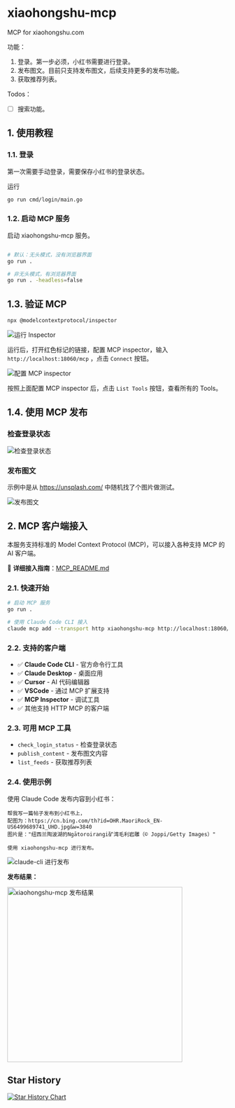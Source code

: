# xiaohongshu-mcp

MCP for xiaohongshu.com

功能：

1. 登录。第一步必须，小红书需要进行登录。
2. 发布图文。目前只支持发布图文，后续支持更多的发布功能。
3. 获取推荐列表。

Todos：

- [ ] 搜索功能。

## 1. 使用教程

### 1.1. 登录

第一次需要手动登录，需要保存小红书的登录状态。

运行

```bash
go run cmd/login/main.go
```

### 1.2. 启动 MCP 服务

启动 xiaohongshu-mcp 服务。

```bash

# 默认：无头模式，没有浏览器界面
go run .

# 非无头模式，有浏览器界面
go run . -headless=false
```

## 1.3. 验证 MCP

```bash
npx @modelcontextprotocol/inspector
```

![运行 Inspector](./assets/run_inspect.png)

运行后，打开红色标记的链接，配置 MCP inspector，输入 `http://localhost:18060/mcp` ，点击 `Connect` 按钮。

![配置 MCP inspector](./assets/inspect_mcp.png)

按照上面配置 MCP inspector 后，点击 `List Tools` 按钮，查看所有的 Tools。

## 1.4. 使用 MCP 发布

### 检查登录状态

![检查登录状态](./assets/check_login.gif)

### 发布图文

示例中是从 https://unsplash.com/ 中随机找了个图片做测试。

![发布图文](./assets/inspect_mcp_publish.gif)

## 2. MCP 客户端接入

本服务支持标准的 Model Context Protocol (MCP)，可以接入各种支持 MCP 的 AI 客户端。

📖 **详细接入指南**：[MCP_README.md](./MCP_README.md)

### 2.1. 快速开始

```bash
# 启动 MCP 服务
go run .

# 使用 Claude Code CLI 接入
claude mcp add --transport http xiaohongshu-mcp http://localhost:18060/mcp
```

### 2.2. 支持的客户端

- ✅ **Claude Code CLI** - 官方命令行工具
- ✅ **Claude Desktop** - 桌面应用
- ✅ **Cursor** - AI 代码编辑器
- ✅ **VSCode** - 通过 MCP 扩展支持
- ✅ **MCP Inspector** - 调试工具
- ✅ 其他支持 HTTP MCP 的客户端

### 2.3. 可用 MCP 工具

- `check_login_status` - 检查登录状态
- `publish_content` - 发布图文内容
- `list_feeds` - 获取推荐列表

### 2.4. 使用示例

使用 Claude Code 发布内容到小红书：

```
帮我写一篇帖子发布到小红书上，
配图为：https://cn.bing.com/th?id=OHR.MaoriRock_EN-US6499689741_UHD.jpg&w=3840
图片是："纽西兰陶波湖的Ngātoroirangi矿湾毛利岩雕（© Joppi/Getty Images）"

使用 xiaohongshu-mcp 进行发布。
```

![claude-cli 进行发布](./assets/claude_push.gif)

**发布结果：**

<img src="./assets/publish_result.jpeg" alt="xiaohongshu-mcp 发布结果" width="400">

## Star History

[![Star History Chart](https://api.star-history.com/svg?repos=xpzouying/xiaohongshu-mcp&type=Timeline)](https://www.star-history.com/#xpzouying/xiaohongshu-mcp&Timeline)
